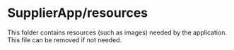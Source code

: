 # SupplierApp/resources

This folder contains resources (such as images) needed by the application. This file can
be removed if not needed.
